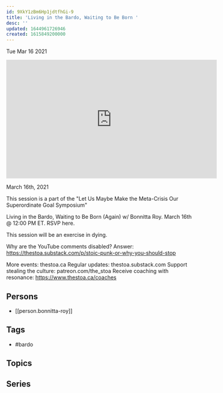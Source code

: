 ```yaml
---
id: 9XkY1zBm6Hp1jdtfhGi-9
title: 'Living in the Bardo, Waiting to Be Born '
desc: ''
updated: 1644961726946
created: 1615849200000
---
```





Tue Mar 16 2021

<iframe width="560" height="315" src="https://www.youtube.com/embed/0DqjvXcDk9E" title="Living in the Bardo, Waiting to Be Born (Again) w/ Bonnitta Roy" frameborder="0" allow="accelerometer; autoplay; clipboard-write; encrypted-media; gyroscope; picture-in-picture" allowfullscreen ></iframe>

March 16th, 2021

This session is a part of the "Let Us Maybe Make the Meta-Crisis Our Superordinate Goal Symposium"

Living in the Bardo, Waiting to Be Born (Again) w/ Bonnitta Roy. March 16th @ 12:00 PM ET. RSVP here.

This session will be an exercise in dying.

Why are the YouTube comments disabled? Answer: https://thestoa.substack.com/p/stoic-punk-or-why-you-should-stop

More events: thestoa.ca
Regular updates: thestoa.substack.com
Support stealing the culture: patreon.com/the_stoa
Receive coaching with resonance: https://www.thestoa.ca/coaches

## Persons

- [[person.bonnitta-roy]]

## Tags

- #bardo

## Topics



## Series



